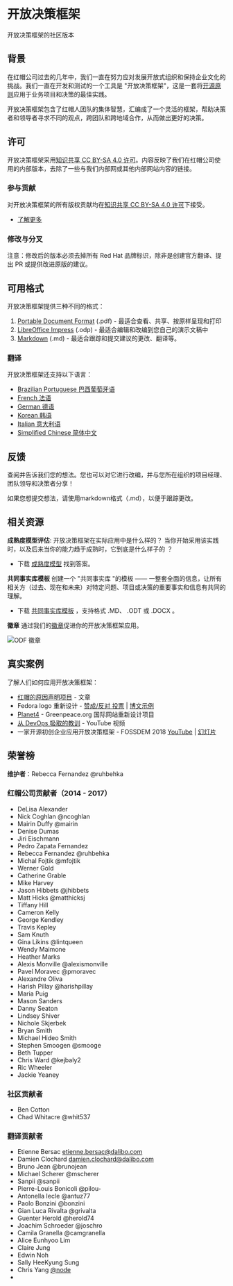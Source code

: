 # 开放决策框架
开放决策框架的社区版本

## 背景
在红帽公司过去的几年中，我们一直在努力应对发展开放式组织和保持企业文化的挑战。我们一直在开发和测试的一个工具是 "开放决策框架"，这是一套将[开源原则](https://opensource.com/open-source-way)应用于业务项目和决策的最佳实践。

开放决策框架包含了红帽人团队的集体智慧，汇编成了一个灵活的框架，帮助决策者和领导者寻求不同的观点，跨团队和跨地域合作，从而做出更好的决策。

## 许可
开放决策框架采用[知识共享 CC BY-SA 4.0 许可](http://creativecommons.org/licenses/by-sa/4.0/)。内容反映了我们在红帽公司使用的内部版本，去除了一些与我们内部网或其他内部网站内容的链接。

### 参与贡献

对开放决策框架的所有版权贡献均在[知识共享 CC BY-SA 4.0 许可](http://creativecommons.org/licenses/by-sa/4.0/)下接受。
* [了解更多](CONTRIBUTING.md)

### 修改与分叉

注意：修改后的版本必须去掉所有 Red Hat 品牌标识，除非是创建官方翻译、提出 PR 或提供改进原版的建议。

## 可用格式
开放决策框架提供三种不同的格式：

1. [Portable Document Format](ODF-community.pdf) (.pdf) - 最适合查看、共享、按原样呈现和打印
2. [LibreOffice Impress](ODF-community.odp) (.odp) - 最适合编辑和改编到您自己的演示文稿中
3. [Markdown](ODF-community.md) (.md) - 最适合跟踪和提交建议的更改、翻译等。

### 翻译
开放决策框架还支持以下语言：

* [Brazilian Portuguese 巴西葡萄牙语](../pt_BR)
* [French 法语](../fr_FR)
* [German 德语](../de_DE)
* [Korean 韩语](../ko_KR)
* [Italian 意大利语](../it_IT)
* [Simplified Chinese 简体中文](../zh_Hans)

## 反馈
查阅并告诉我们您的想法。您也可以对它进行改编，并与您所在组织的项目经理、团队领导和决策者分享！

如果您想提交想法，请使用markdown格式（.md），以便于跟踪更改。

## 相关资源

**成熟度模型评估**: 
开放决策框架在实际应用中是什么样的？ 当你开始采用该实践时，以及后来当你的能力趋于成熟时，它到底是什么样子的 ？
 * 下载 [成熟度模型](maturity-model) 找到答案。

**共同事实库模板**
创建一个 "共同事实库 "的模板 —— 一整套全面的信息，让所有相关方（过去、现在和未来）对特定问题、项目或决策的重要事实和信息有共同的理解。
* 下载 [共同事实库模板](common-fact-base-template) ，支持格式 .MD、 .ODT 或 .DOCX 。

**徽章**
通过我们的[徽章](/badges)促进你的开放决策框架应用。

![ODF 徽章](/badges/ODF_Badge_Mojo-sidebar_horizontal.jpg) 

## 真实案例 ##
了解人们如何应用开放决策框架：
* [红帽的原因声明项目](https://www.linkedin.com/pulse/how-10000-people-helping-red-hat-rediscover-our-delisa-alexander/) - 文章
* Fedora logo 重新设计 - [赞成/反对 投票](https://pagure.io/Fedora-Council/tickets/issue/248) | [博文示例](https://blog.linuxgrrl.com/2019/02/06/fedora-logo-redesign-update/)
* [Planet4](https://wiki.greenpeace.org/Planet4) - Greenpeace.org 国际网站重新设计项目
* [从 DevOps 吸取的教训](https://www.youtube.com/watch?v=vyirF0fYtEY) - YouTube 视频
* 一家开源初创企业应用开放决策框架 - FOSSDEM 2018 [YouTube](https://www.youtube.com/watch?v=JpMBZ8KQrbc) | [幻灯片](https://public.dalibo.com/exports/conferences/20180204_open_decision_framework/presentation_fosdem_30min.html#/) 

## 荣誉榜
**维护者**：Rebecca Fernandez @ruhbehka

### 红帽公司贡献者（2014 - 2017）
* DeLisa Alexander
* Nick Coghlan @ncoghlan
* Mairin Duffy @mairin
* Denise Dumas 
* Jiri Eischmann
* Pedro Zapata Fernandez
* Rebecca Fernandez @ruhbehka
* Michal Fojtik @mfojtik
* Werner Gold
* Catherine Grable
* Mike Harvey
* Jason Hibbets @jhibbets
* Matt Hicks @matthicksj
* Tiffany Hill
* Cameron Kelly
* George Kendley
* Travis Kepley 
* Sam Knuth
* Gina Likins @lintqueen
* Wendy Maimone
* Heather Marks
* Alexis Monville @alexismonville
* Pavel Moravec @pmoravec
* Alexandre Oliva 
* Harish Pillay @harishpillay
* Maria Puig
* Mason Sanders
* Danny Seaton
* Lindsey Shiver
* Nichole Skjerbek
* Bryan Smith
* Michael Hideo Smith
* Stephen Smoogen @smooge
* Beth Tupper
* Chris Ward @kejbaly2
* Ric Wheeler
* Jackie Yeaney

### 社区贡献者
* Ben Cotton
* Chad Whitacre @whit537

### 翻译贡献者
* Etienne Bersac etienne.bersac@dalibo.com
* Damien Clochard damien.clochard@dalibo.com
* Bruno Jean @brunojean
* Michael Scherer @mscherer
* Sanpii @sanpii
* Pierre-Louis Bonicoli @pilou-
* Antonella Iecle @antuz77
* Paolo Bonzini @bonzini
* Gian Luca Rivalta @grivalta
* Guenter Herold @herold74
* Joachim Schroeder @joschro
* Camila Granella @camgranella
* Alice Eunhyoo Lim
* Claire Jung
* Edwin Noh
* Sally HeeKyung Sung
* Chris Yang [@node](https://github.com/node)
* 
